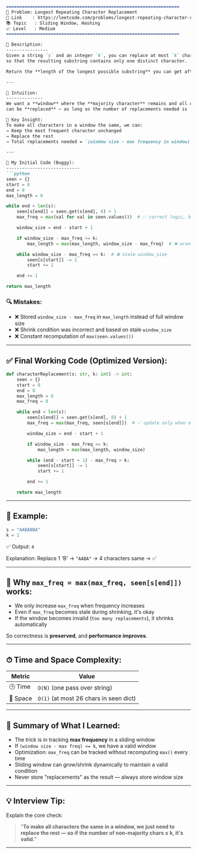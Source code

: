
````md
==================================================================
🧩 Problem: Longest Repeating Character Replacement
🔗 Link    : https://leetcode.com/problems/longest-repeating-character-replacement/
📚 Topic   : Sliding Window, Hashing
📈 Level   : Medium
==================================================================

📄 Description:
----------------
Given a string `s` and an integer `k`, you can replace at most `k` characters in `s` 
so that the resulting substring contains only one distinct character.

Return the **length of the longest possible substring** you can get after performing at most `k` replacements.

---

🧠 Intuition:
--------------
We want a **window** where the **majority character** remains and all others (non-majority) 
can be **replaced** — as long as the number of replacements needed is `<= k`.

🔑 Key Insight:
To make all characters in a window the same, we can:
→ Keep the most frequent character unchanged  
→ Replace the rest  
→ Total replacements needed = `(window size - max frequency in window)`

---

🚧 My Initial Code (Buggy):
----------------------------
```python
seen = {}
start = 0
end = 0
max_length = 0

while end < len(s):
    seen[s[end]] = seen.get(s[end], 0) + 1
    max_freq = max(val for val in seen.values())  # ✅ correct logic, but recomputed each time

    window_size = end - start + 1

    if window_size - max_freq <= k:
        max_length = max(max_length, window_size - max_freq)  # ❌ wrong - should store full window size

    while window_size - max_freq == k:  # ❌ stale window_size
        seen[s[start]] -= 1
        start += 1

    end += 1

return max_length
````

### 🔍 Mistakes:

* ❌ Stored `window_size - max_freq` in `max_length` instead of full window size
* ❌ Shrink condition was incorrect and based on stale `window_size`
* ❌ Constant recomputation of `max(seen.values())`

---

## ✅ Final Working Code (Optimized Version):

```python
def characterReplacement(s: str, k: int) -> int:
    seen = {}
    start = 0
    end = 0
    max_length = 0
    max_freq = 0

    while end < len(s):
        seen[s[end]] = seen.get(s[end], 0) + 1
        max_freq = max(max_freq, seen[s[end]])  # ✅ update only when end moves

        window_size = end - start + 1

        if window_size - max_freq <= k:
            max_length = max(max_length, window_size)

        while (end - start + 1) - max_freq > k:
            seen[s[start]] -= 1
            start += 1

        end += 1

    return max_length
```

---

## 🧪 Example:

```python
s = "AABABBA"
k = 1
```

✅ Output: `4`

Explanation: Replace 1 'B' → `"AABA"` → 4 characters same → ✅

---

## 🧠 Why `max_freq = max(max_freq, seen[s[end]])` works:

* We only increase `max_freq` when frequency increases
* Even if `max_freq` becomes stale during shrinking, it's okay
* If the window becomes invalid (`too many replacements`), it shrinks automatically

So correctness is **preserved**, and **performance improves**.

---

## ⏱ Time and Space Complexity:

| Metric   | Value                                  |
| -------- | -------------------------------------- |
| 🕒 Time  | `O(N)` (one pass over string)          |
| 💾 Space | `O(1)` (at most 26 chars in seen dict) |

---

## 📌 Summary of What I Learned:

* The trick is in tracking **max frequency** in a sliding window
* If `(window size - max freq) <= k`, we have a valid window
* Optimization: `max_freq` can be tracked without recomputing `max()` every time
* Sliding window can grow/shrink dynamically to maintain a valid condition
* Never store "replacements" as the result — always store window size

---

## 💡 Interview Tip:

Explain the core check:

> "**To make all characters the same in a window, we just need to replace the rest — so if the number of non-majority chars ≤ k, it's valid.**"

---
